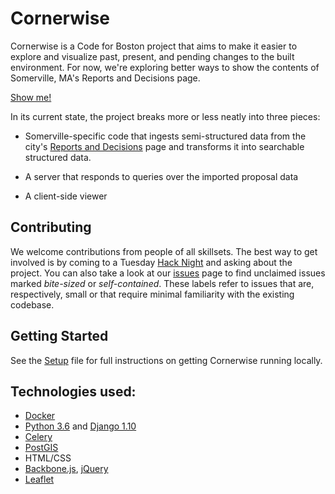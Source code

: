 Cornerwise
==========

Cornerwise is a Code for Boston project that aims to make it easier to
explore and visualize past, present, and pending changes to the built
environment.  For now, we're exploring better ways to show the contents
of Somerville, MA's Reports and Decisions page.

[Show me!](https://cornerwise.org)

In its current state, the project breaks more or less neatly into three
pieces:

- Somerville-specific code that ingests semi-structured data from the city's [Reports and Decisions](http://www.somervillema.gov/departments/planning-board/reports-and-decisions) page and transforms it into searchable structured data.
  
- A server that responds to queries over the imported proposal data
  
- A client-side viewer


Contributing
----------

We welcome contributions from people of all skillsets.  The best way to
get involved is by coming to a Tuesday
[Hack Night](http://www.meetup.com/Code-for-Boston/) and asking about the
project.  You can also take a look at our [issues](https://github.com/codeforboston/cornerwise/issues) page to find
unclaimed issues marked *bite-sized* or *self-contained*.  These labels
refer to issues that are, respectively, small or that require minimal
familiarity with the existing codebase.


Getting Started
-----------

See the [Setup](SETUP.org) file for full instructions on getting
Cornerwise running locally.


Technologies used: 
----------

- [Docker](https://www.docker.com)
- [Python 3.6](https://www.python.org) and [Django 1.10](https://www.djangoproject.com)
- [Celery](http://www.celeryproject.org/)
- [PostGIS](http://postgis.net)
- HTML/CSS
- [Backbone.js](http://backbonejs.org), [jQuery](http://jquery.com/)
- [Leaflet](http://leafletjs.com/)
